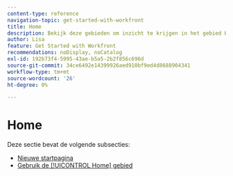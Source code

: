 ```yaml
---
content-type: reference
navigation-topic: get-started-with-workfront
title: Home
description: Bekijk deze gebieden om inzicht te krijgen in het gebied Home in Adobe Workfront.
author: Lisa
feature: Get Started with Workfront
recommendations: noDisplay, noCatalog
exl-id: 192b73f4-5995-43ae-b5a5-2b2f856c696d
source-git-commit: 34ce6492e14399926aed910bf9ed4d8688904341
workflow-type: tm+mt
source-wordcount: '26'
ht-degree: 0%

---
```


# Home

Deze sectie bevat de volgende subsecties:

* [Nieuwe startpagina](../../workfront-basics/using-home/new-home/new-home.md)
* [Gebruik de [!UICONTROL Home] gebied](../../workfront-basics/using-home/using-the-home-area/use-the-home-area.md)

